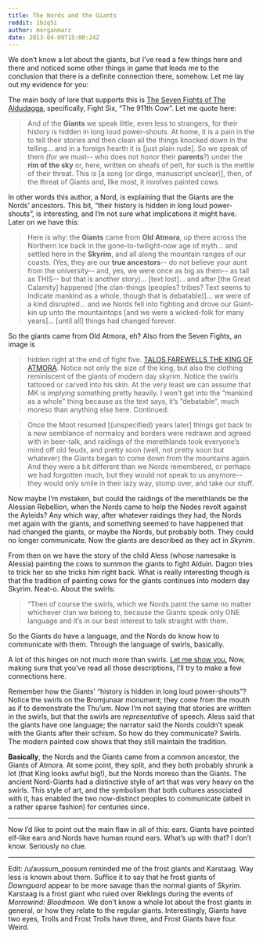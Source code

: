 ```yaml
---
title: The Nords and the Giants
reddit: 1bzq5i
author: morganmarz
date: 2013-04-09T15:00:24Z
---
```


We don’t know a lot about the giants, but I’ve read a few things here and there
and noticed some other things in game that leads me to the conclusion that there
is a definite connection there, somehow. Let me lay out my evidence for you:

The main body of lore that supports this is [The Seven Fights of The
Aldudagga][0], specifically, Fight Six, “The 911th Cow”. Let me quote here:

> And of the **Giants** we speak little, even less to strangers, for their
> history is hidden in long loud power-shouts. At home, it is a pain in the to
> tell their stories and then clean all the things knocked down in the telling…
> and in a foreign hearth it is [just plain rude]. So we speak of them (for we
> must-- who does not honor their **parents**?) under the **rim of the sky** or,
> here, written on sheafs of pelt, for such is the mettle of their threat. This
> is [a song (or dirge, manuscript unclear)], then, of the threat of Giants and,
> like most, it involves painted cows.

In other words this author, a Nord, is explaining that the Giants are the Nords’
ancestors. This bit, “their history is hidden in long loud power-shouts”, is
interesting, and I’m not sure what implications it might have. Later on we have
this:

> Here is why: the **Giants** came from **Old Atmora**, up there across the
> Northern Ice back in the gone-to-twilight-now age of myth… and settled here in
> the **Skyrim**, and all along the mountain ranges of our coasts. (Yes, they
> are our **true ancestors**-- do not believe your aunt from the university--
> and, yes, we were once as big as them-- as tall as THIS-- but that is another
> story)… [text lost]… and after [the Great Calamity] happened [the clan-things
> (peoples? tribes? Text seems to indicate mankind as a whole, though that is
> debatable)]… we were of a kind disrupted… and we Nords fell into fighting and
> drove our Giant-kin up unto the mountaintops [and we were a wicked-folk for
> many years]… [until all] things had changed forever.

So the giants came from Old Atmora, eh? Also from the Seven Fights, an image is
> hidden right at the end of fight five. [TALOS FAREWELLS THE KING OF
ATMORA][1]. Notice not only the size of the king, but also the clothing
reminiscent of the giants of modern day skyrim. Notice the swirls tattooed or
carved into his skin. At the very least we can assume that MK is *implying*
something pretty heavily. I won’t get into the “mankind as a whole” thing
because as the text says, it’s “debatable”, much moreso than anything else here.
Continued:

> Once the Moot resumed [(unspecified) years later] things got back to a new
> semblance of normalcy and borders were redrawn and agreed with in beer-talk,
> and raidings of the merethlands took everyone’s mind off old feuds, and pretty
> soon (well, not pretty soon but whatever) the Giants began to come down from
> the mountains again. And they were a bit different than we Nords remembered,
> or perhaps we had forgotten much, but they would not speak to us anymore--
> they would only smile in their lazy way, stomp over, and take our stuff.

Now maybe I’m mistaken, but could the raidings of the merethlands be the
Alessian Rebellion, when the Nords came to help the Nedes revolt against the
Ayleids? Any which way, after whatever raidings they had, the Nords met again
with the giants, and something seemed to have happened that had changed the
giants, or maybe the Nords, but probably both. They could no longer communicate.
Now the giants are described as they act in *Skyrim*.

From then on we have the story of the child Aless (whose namesake is Alessia)
painting the cows to summon the giants to fight Alduin. Dagon tries to trick her
so she tricks him right back. What is really interesting though is that the
tradition of painting cows for the giants continues into modern day Skyrim.
Neat-o. About the swirls:

> “Then of course the swirls, which we Nords paint the same no matter whichever
> clan we belong to, because the Giants speak only ONE language and it’s in our
> best interest to talk straight with them.

So the Giants do have a language, and the Nords do know how to communicate with
them. Through the language of swirls, basically.

A lot of this hinges on not much more than swirls. [Let me show you.][2] Now,
making sure that you’ve read all those descriptions, I’ll try to make a few
connections here.

Remember how the Giants’ “history is hidden in long loud power-shouts”? Notice
the swirls on the Bromjunaar monument; they come from the mouth as if to
demonstrate the Thu’um. Now I’m not saying that stories are written in the
swirls, but that the swirls are *representative* of speech. Aless said that the
giants have one language; the narrator said the Nords couldn’t speak with the
Giants after their schism. So how do they communicate? Swirls. The modern
painted cow shows that they still maintain the tradition.

**Basically**, the Nords and the Giants came from a common ancestor, the Giants
of Atmora. At some point, they split, and they both probably shrunk a lot (that
King looks awful big!), but the Nords moreso than the Giants. The ancient
Nord-Giants had a distinctive style of art that was very heavy on the swirls.
This style of art, and the symbolism that both cultures associated with it, has
enabled the two now-distinct peoples to communicate (albeit in a rather sparse
fashion) for centuries since.

---

Now I’d like to point out the main flaw in all of this: ears. Giants have
pointed elf-like ears and Nords have human round ears. What’s up with that? I
don’t know. Seriously no clue.

---

Edit: /u/aussum_possum reminded me of the frost giants and Karstaag. Way less is
known about them. Suffice it to say that he frost giants of *Dawnguard* appear
to be more savage than the normal giants of *Skyrim*. Karstaag is a frost giant
who ruled over Rieklings during the events of *Morrowind: Bloodmoon*. We don’t
know a whole lot about the frost giants in general, or how they relate to the
regular giants. Interestingly, Giants have two eyes, Trolls and Frost Trolls
have three, and Frost Giants have four. Weird.

[0]: http://www.imperial-library.info/content/seven-fights-aldudagga
[1]: http://www.imperial-library.info/sites/default/files/obscure_talos-king-atmora.jpg
[2]: http://imgur.com/a/ag7xm
